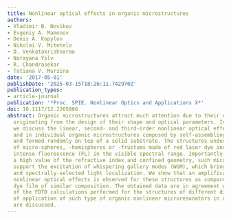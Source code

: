 ```yaml
---
title: Nonlinear optical effects in organic microstructures
authors:
- Vladimir B. Novikov
- Evgeniy A. Mamonov
- Denis A. Kopylov
- Nikolai V. Mitetelo
- D. Venkatakrishnarao
- Narayana Yslv
- R. Chandrasekar
- Tatiana V. Murzina
date: '2017-05-01'
publishDate: '2025-03-15T18:26:11.742970Z'
publication_types:
- article-journal
publication: '*Proc. SPIE. Nonlinear Optics and Applications X*'
doi: 10.1117/12.2265806
abstract: Organic microstructures attract much attention due to their unique properties
  originating from the design of their shape and optical parameters. In this work
  we discuss the linear, second- and third-order nonlinear optical effects in arrays
  and in individual organic microstructures composed by self-assembling technique
  and formed randomly on top of a solid substrate. The structures under study consist
  of micro-spheres, -hemispheres or -frustums made of red laser dye and reveal an
  intense fluorescence (FL) in the visible spectral range. Importantly, that due to
  a high value of the refractive index and confined geometry, such micro-structures
  support the excitation of whispering gallery modes (WGM), which brings about strong
  and spectrally-selected light localization. We show that an amplification of the
  nonlinear optical effects is observed for these structures as compared to a homogeneous
  dye film of similar composition. The obtained data are in agreement with the results
  of the FDTD calculations performed for the structures of different dimensions. Perspectives
  of application of such type of organic nonlinear microresonators in optical devices
  are discussed.
---
```


